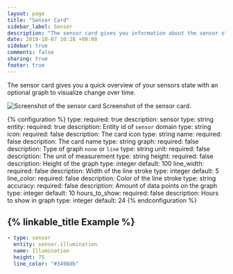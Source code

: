 ```yaml
---
layout: page
title: "Sensor Card"
sidebar_label: Sensor
description: "The sensor card gives you information about the sensor state"
date: 2018-10-07 10:28 +00:00
sidebar: true
comments: false
sharing: true
footer: true
---
```


The sensor card gives you a quick overview of your sensors state with an optional graph to visualize change over time.

<p class='img'>
  <img src='/images/lovelace/lovelace_sensor.png' alt='Screenshot of the sensor card'>
  Screenshot of the sensor card.
</p>

{% configuration %}
type:
  required: true
  description: sensor
  type: string
entity:
  required: true
  description: Entity id of `sensor` domain
  type: string
icon:
  required: false
  description: The card icon
  type: string
name:
  required: false
  description: The card name
  type: string
graph:
  required: false
  description: Type of graph `none` or `line`
  type: string
unit:
  required: false
  description: The unit of measurement
  type: string
height:
  required: false
  description: Height of the graph
  type: integer
  default: 100
line_width:
  required: false
  description: Width of the line stroke
  type: integer
  default: 5
line_color:
  required: false
  description: Color of the line stroke
  type: string
accuracy:
  required: false
  description: Amount of data points on the graph
  type: integer
  default: 10
hours_to_show:
  required: false
  description: Hours to show in graph
  type: integer
  default: 24
{% endconfiguration %}

## {% linkable_title Example %}

```yaml
- type: sensor
  entity: sensor.illumination
  name: Illumination
  height: 75
  line_color: "#3498db"
```
